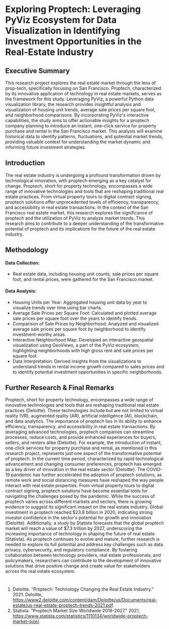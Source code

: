 # Exploring Proptech: Leveraging PyViz Ecosystem for Data Visualization in Identifying Investment Opportunities in the Real-Estate Industry
## Executive Summary
This research project explores the real estate market through the lens of prop-tech, specifically focusing on San Francisco. Proptech, characterized by its innovative application of technology in real estate markets, serves as the framework for this study. Leveraging PyViz, a powerful Python data visualization library, the research provides insightful analysis and visualization of housing unit trends, average sale prices per square foot, and neighborhood comparisons. By incorporating PyViz's interactive capabilities, the study aims to offer actionable insights for a proptech company planning to introduce an instant, one-click service for property purchase and rental in the San Francisco market. This analysis will examine historical data to identify patterns, fluctuations, and potential market trends, providing valuable context for understanding the market dynamic and informing future investment strategies.

## Introduction
The real estate industry is undergoing a profound transformation driven by technological innovation, with proptech emerging as a key catalyst for change. Proptech, short for property technology, encompasses a wide range of innovative technologies and tools that are reshaping traditional real estate practices. From virtual property tours to digital contract signing, proptech solutions offer unprecedented levels of efficiency, transparency, and accessibility in real estate transactions. In the context of the San Francisco real estate market, this research explores the significance of proptech and the utilization of PyViz to analyze market trends. This research aims to contribute to a deeper understanding of the transformative potential of proptech and its implications for the future of the real estate industry.

## Methodology
#### Data Collection: 
- Real estate data, including housing unit counts, sale prices per square foot, and rental prices, were gathered for the San Francisco market.
#### Data Analysis:
- Housing Units per Year: Aggregated housing unit data by year to visualize trends over time using bar charts.
- Average Sale Prices per Square Foot: Calculated and plotted average sale prices per square foot over the years to identify trends.
- Comparison of Sale Prices by Neighborhood: Analyzed and visualized average sale prices per square foot by neighborhood to identify investment-worthy areas.
- Interactive Neighborhood Map: Developed an interactive geospatial visualization using GeoViews, a part of the PyViz ecosystem, highlighting neighborhoods with high gross rent and sale prices per square foot.
- Data Interpretation: Derived insights from the visualizations to understand trends in rental income growth compared to sales prices and to identify potential investment opportunities in specific neighborhoods.
## Further Research & Final Remarks
Proptech, short for property technology, encompasses a wide range of innovative technologies and tools that are reshaping traditional real estate practices (Deloitte). These technologies include but are not limited to virtual reality (VR), augmented reality (AR), artificial intelligence (AI), blockchain, and data analytics. The importance of proptech lies in its ability to enhance efficiency, transparency, and accessibility in real estate transactions. By leveraging advanced technologies, proptech companies can streamline processes, reduce costs, and provide enhanced experiences for buyers, sellers, and renters alike (Deloitte). For example, the introduction of instant, one-click services for property purchase and rental, as mentioned in this research project, represents just one aspect of the transformative potential of proptech. In the current time period, characterized by rapid technological advancement and changing consumer preferences, proptech has emerged as a key driver of innovation in the real estate sector (Deloitte). The COVID-19 pandemic has further accelerated the adoption of proptech solutions, as remote work and social distancing measures have reshaped the way people interact with real estate properties. From virtual property tours to digital contract signing, proptech solutions have become essential tools for navigating the challenges posed by the pandemic. While the success of proptech varies across different markets and sectors, there is growing evidence to suggest its significant impact on the real estate industry. Global investment in proptech reached $23.8 billion in 2020, indicating strong investor confidence in the sector's potential for growth and innovation (Deloitte). Additionally, a study by Statista forecasts that the global proptech market will reach a value of $7.3 trillion by 2027, underscoring the increasing importance of technology in shaping the future of real estate (Statista). As proptech continues to evolve and mature, further research is needed to explore its full potential and address key challenges such as data privacy, cybersecurity, and regulatory compliance. By fostering collaboration between technology providers, real estate professionals, and policymakers, researchers can contribute to the development of innovative solutions that drive positive change and create value for stakeholders across the real estate ecosystem.

#
1. Deloitte. "Proptech: Technology Changing the Real Estate Industry." 2021. Deloitte, https://www2.deloitte.com/content/dam/Deloitte/us/Documents/real-estate/us-real-estate-proptech-trends-2021.pdf.
3. Statista. "Proptech Market Size Worldwide 2018-2027." 2021, https://www.statista.com/statistics/1110134/worldwide-proptech-market-size/.


